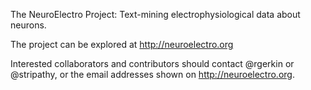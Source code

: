 The NeuroElectro Project: Text-mining electrophysiological data about neurons.  

The project can be explored at http://neuroelectro.org

Interested collaborators and contributors should contact @rgerkin or @stripathy, or the email addresses shown on http://neuroelectro.org.  
